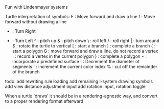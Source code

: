 Fun with Lindenmayer systems

Turtle interpretation of symbols:
  F : Move forward and draw a line
  f : Move forward without drawing a line
  + : Turn Right
  - : Turn Left
  ^ : pitch up
  & : pitch down
  \ : roll left
  / : roll right
  | : turn around
  $ : rotate the turtle to vertical
  [ : start a branch
  ] : complete a branch
  { : start a polygon
  G : move forward and draw a line. do not record a vertex
  . : record a vertex in the current polygon
  } : complete a polygon
  ~ : incorporate a predefined surface
  ! : Decrement the diameter of segments
  ' : increment the current color index
  % : cut off the remainder of the branch

todo: 
    add rewriting rule loading
    add remaining l-system drawing symbols
    add view distance adjustment input
    add rotation input, rotation toggle


When a turtle 'draws' it should be in a rendering-agnostic way, 
and convert to a proper rendering format afterward